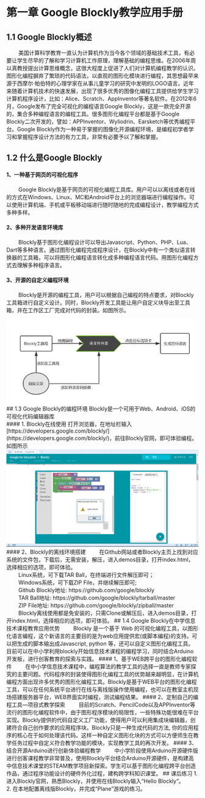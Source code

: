 # 第一章 Google Blockly教学应用手册
## 1.1 Google Blockly概述
&nbsp;&nbsp;&nbsp;&nbsp;&nbsp;&nbsp;&nbsp;&nbsp;美国计算科学教育一直认为计算机作为当今各个领域的基础技术工具，有必要让学生尽早的了解和学习计算机工作原理，理解基础的编程思维。在2006年周以真教授提出计算思维概念，这很大程度上促进了人们对计算机编程教学的认识。图形化编程摒弃了繁琐的代码语法，以直观的图形化模块进行编程，其思想最早来源于西摩尔·帕伯特的心理学家在从事儿童学习的研究中发明的LOGO语言。近年来随着计算机技术的快速发展，出现了很多优秀的图像化编程工具提供给学生学习计算机程序设计，比如：Alice、Scratch、AppInventor等著名软件。在2012年6月，Google发布了完全可视化的编程语言Google Blockly，这是一款完全开源的，集合多种编程语言的编程工具。很多图形化编程平台都是基于Google Blockly二次开发的，譬如：APPInventor、Wyliodrin、Earsketch等优秀编程平台。Google Blockly作为一种易于掌握的图像化开源编程环境，是编程初学者学习和掌握程序设计方法的有力工具，非常有必要予以了解和掌握。
## 1.2 什么是Google Blockly
#### 1、一种基于网页的可视化程序
&nbsp;&nbsp;&nbsp;&nbsp;&nbsp;&nbsp;&nbsp;&nbsp;Google Blockly是基于网页的可视化编程工具库。用户可以以离线或者在线的方式在Windows、Linux、MC和Android平台上的浏览器端进行编程操作。可以使用计算机端、手机或平板移动端进行随时随地的完成编程设计，教学编程方式多种多样。
#### 2、多种开发语言环境库
&nbsp;&nbsp;&nbsp;&nbsp;&nbsp;&nbsp;&nbsp;&nbsp;Blockly基于图形化编程设计可以导出Javascript、Python、PHP、Lua、Dart等多种语言。通过图形化编程完成程序设计，在Blockly中有一个类似语言转换器的工具箱，可以将图形化编程语言转化成多种编程语言代码。用图形化编程方式去理解多种程序语言。
#### 3、开源的自定义编程环境
&nbsp;&nbsp;&nbsp;&nbsp;&nbsp;&nbsp;&nbsp;&nbsp;Blockly是开源的编程工具，用户可以根据自己编程的特点要求，对Blockly工具箱进行自定义设计。同时，Blockly开发工具能让用户自定义块导出至工具箱，并在工作区工厂完成对代码的封装。如图所示。
<center><img src="/assets/p2.png"/></center>
## 1.3 Google Blockly的编程环境
Blockly是一个可用于Web、Android、iOS的可视化代码编辑器库<br>
#### 1. Blockly在线使用
打开浏览器，在地址栏输入[https://developers.google.com/blockly/](https://developers.google.com/blockly/)，前往Blockly官网，即可体验编程。如图所示
<center><img src="/assets/p3.png"/></center>
#### 2、Blockly的离线环境搭建
&nbsp;&nbsp;&nbsp;&nbsp;&nbsp;&nbsp;&nbsp;&nbsp;在Github网站或者Blockly主页上找到对应系统的文件包，下载后，无需安装，解压，进入demos目录，打开index.html，选择相应的选项，即可体验。<br>
&nbsp;&nbsp;&nbsp;&nbsp;&nbsp;&nbsp;&nbsp;&nbsp;Linux系统，可下载TAR Ball，在终端进行文件解压即可；<br>
&nbsp;&nbsp;&nbsp;&nbsp;&nbsp;&nbsp;&nbsp;&nbsp;Windows系统，可下载ZIP File，并继续解压即可;<br>
&nbsp;&nbsp;&nbsp;&nbsp;&nbsp;&nbsp;&nbsp;&nbsp;Github Blockly地址: https://github.com/google/blockly<br>
     &nbsp;&nbsp;&nbsp;&nbsp;&nbsp;&nbsp;&nbsp;&nbsp;TAR Ball地址: https://github.com/google/blockly/tarball/master<br>
     &nbsp;&nbsp;&nbsp;&nbsp;&nbsp;&nbsp;&nbsp;&nbsp;ZIP File地址: https://github.com/google/blockly/zipball/master<br>
&nbsp;&nbsp;&nbsp;&nbsp;&nbsp;&nbsp;&nbsp;&nbsp;Blockly离线使用都是免安装的，只需Clone或解压后，进入demos目录，打开index.html，选择相应的选项，即可体验。
## 1.4 Google Blockly在中学信息技术课程教育应用优势 
&nbsp;&nbsp;&nbsp;&nbsp;&nbsp;&nbsp;&nbsp;&nbsp;Blockly 是一个基于 Web 的可视化编程工具，以图形化语言编程，这个新语言的主要目的是为web应用提供宏(或脚本编程)的支持。可以把生成的脚本输出成Javascript, python 等，还可以自定义图形化编程工具。目前可以在中小学利用blockly开始信息技术课程的编程学习，同时结合Arduino开发板，进行创客教育的探索与实践。
#### 1、基于WEB跨平台的图形化编程软件
&nbsp;&nbsp;&nbsp;&nbsp;&nbsp;&nbsp;&nbsp;&nbsp;在中小学信息技术课程中，编程算法的教学工具的选择一直是教师专家探究的主要问题。代码程序的封装使得图形化编程工具的优势越来越明显，在计算机编程方面出现许多优秀的图形化编程工具。Blockly是基于WEB平台的图形化编程工具，可以在任何系统平台进行在线与离线版操作使用编程，也可以在教室主机现场搭建服务器平台，WEB界面实时编程，测试编程结果。
#### 2、定制自己的编程工具—项目式教学探索
&nbsp;&nbsp;&nbsp;&nbsp;&nbsp;&nbsp;&nbsp;&nbsp;目前的Scratch、PencilCode以及APPInventor等流行的图形化编程软件中，由于图形程序模块的局限性，一些特殊功能很难在平台实现。Blockly提供的代码自定义工厂功能，使得用户可以利用集成块编辑器，创建符合自己创作要求的应用程序块。Blockly只是一种生成代码的方法, 你的应用程序的核心在于如何处理该代码。这样一种自定义图形化块的方式可以方便师生在教学任务过程中自定义符合教学功能的模块，实现教学工具的再次开发。
#### 3、结合开源Arduino进行创新体验编程教学
&nbsp;&nbsp;&nbsp;&nbsp;&nbsp;&nbsp;&nbsp;&nbsp;中小学阶段使用Arduino开源硬件版进行创客课程教学非常普及，使用Blockly平台结合Arduino开源硬件，是构建高中信息技术课堂的STEAM教学项目新探索。学生可以基于图形化编程跨平台创造作品，通过程序功能设计的硬件外化过程，建构跨学科知识课堂。
## 课后练习
1. 进入Blockly官网，熟悉Blockly，并使用在线Blockly输入“Hello Blockly”。<br>
2. 在本地配置离线版Blockly，并完成“Plane”游戏的练习。